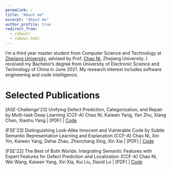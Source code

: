 ```yaml
---
permalink: /
title: "About me"
excerpt: "About me"
author_profile: true
redirect_from: 
  - /about/
  - /about.html
---
```


I’m a third year master student from Computer Science and Technology at [Zhejiang University](https://www.zju.edu.cn/english/), advised by Prof. [Chao Ni](https://jacknichao.github.io/#/), Zhejiang University. I received my Bachelor’s degree from University of Electronic Science and Technology of China in June 2021. My research interest includes software engineering and code intelligence.


# Selected Publications
[ASE-Challenge'23] Unifying Defect Prediction, Categorization, and Repair by Multi-task Deep Learning (CCF-A)
Chao Ni, Kaiwen Yang, Yan Zhu, Xiang Chen, Xiaohu Yang | [PDF] | [Code](https://kevinyoungggg.github.io/)

[FSE'23] Distinguishing Look-Alike Innocent and Vulnerable Code by Subtle Semantic Representation Learning and Explanation (CCF-A)
Chao Ni, Xin Yin, Kaiwen Yang, Dehai Zhao, Zhenchang Xing, Xin Xia | [PDF] | [Code](https://kevinyoungggg.github.io/)

[FSE'22] The Best of Both Worlds: Integrating Semantic Features with Expert Features for Defect Prediction and Localization (CCF-A)
Chao Ni, Wei Wang, Kaiwen Yang, Xin Xia, Kui Liu, David Lo | [PDF] | [Code](https://kevinyoungggg.github.io/)


<script type="text/javascript" id="clustrmaps" src="//clustrmaps.com/map_v2.js?d=C6tYBi-zUAcUjn0-KFJV1KaftFhTp2GrOlPaCdmIs9c&cl=ffffff&w=a"></script>




